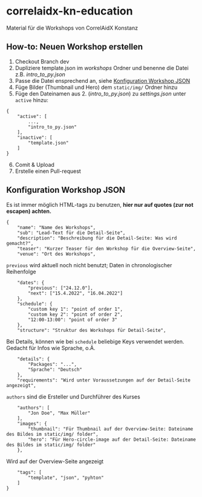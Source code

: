# correlaidx-kn-education
Material für die Workshops von CorrelAidX Konstanz


## How-to: Neuen Workshop erstellen

1. Checkout Branch dev
2. Dupliziere template.json im *workshops* Ordner und benenne die Datei z.B. *intro_to_py.json*
3. Passe die Datei ensprechend an, siehe [Konfiguration Workshop JSON](#Konfiguration-Workshop-JSON)
4. Füge Bilder (Thumbnail und Hero) dem `static/img/` Ordner hinzu
5. Füge den Dateinamen aus 2. (*intro_to_py.json*) zu *settings.json* unter `active` hinzu:
```json=
{
	"active": [
		...,
		"intro_to_py.json"
	],
	"inactive": [
		"template.json"
	]
}
```
6. Comit & Upload
7. Erstelle einen Pull-request



## Konfiguration Workshop JSON
Es ist immer möglich HTML-tags zu benutzen, **hier nur auf quotes (zur not escapen) achten.**

```json=
{
	"name": "Name des Workshops",
	"sub": "Lead-Text für die Detail-Seite",
	"description": "Beschreibung für die Detail-Seite: Was wird gemacht?",
	"teaser": "Kurzer Teaser für den Workshop für die Overview-Seite",
	"venue": "Ort des Workshops",
```
`previous` wird aktuell noch nicht benutzt; Daten in chronologischer Reihenfolge
```json=
	"dates": {
		"previous": ["24.12.0"],
		"next": ["15.4.2022", "16.04.2022"]
	},
	"schedule": {
		"custom key 1": "point of order 1",
		"custom key 2": "point of order 2",
		"12:00-13:00": "point of order 3"
	},
	"structure": "Struktur des Workshops für Detail-Seite",
```

Bei Details, können wie bei `schedule` beliebige Keys verwendet werden.
Gedacht für Infos wie Sprache, o.Ä.

```json=
	"details": {
		"Packages": "...",
		"Sprache": "Deutsch"		
	},
	"requirements": "Wird unter Voraussetzungen auf der Detail-Seite angezeigt",
```
`authors` sind die Ersteller und Durchführer des Kurses

```json=
	"authors": [
		"Jon Doe", "Max Müller"
	],
	"images": {
		"thumbnail": "Für Thumbnail auf der Overview-Seite: Dateiname des Bildes im static/img/ folder",
		"hero": "Für Hero-circle-image auf der Detail-Seite: Dateiname des Bildes im static/img/ folder"
	},
```
Wird auf der Overview-Seite angezeigt

```json=
	"tags": [
		"template", "json", "pyhton"
	]
}
```
